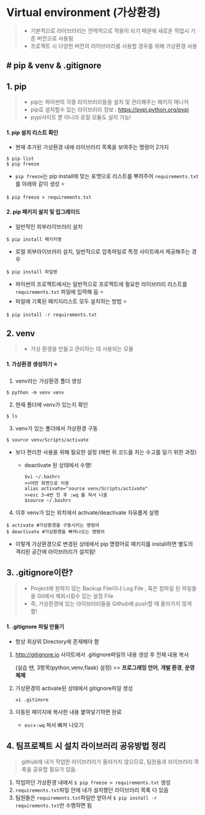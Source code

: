 # Virtual environment (가상환경)

> - 기본적으로 라이브러리는 전역적으로 적용이 되기 때문에 새로운 작업시 기존 버전으로 사용됨
> - 프로젝트 시 다양한 버전의 라이브러리를 사용할 경우를 위해 가상환경 사용

## # pip & venv & .gitignore

## 1. pip

> - pip는 파이썬의 각종 라이브러리들을 설치 및 관리해주는 패키지 매니저
> - pip로 설치할수 있는 라이브러리 정보 : https://pypi.python.org/pypi
> - pypi사이트 뿐 아니라 로컬 모듈도 설치 가능!



#### 1. pip 설치 리스트 확인

- 현재 추가된 가상환경 내에 라이브러리 목록을 보여주는 명령어 2가지

```
$ pip list
$ pip freeze
```

- `pip freeze`는 pip install에 맞는 포맷으로 리스트를 뿌려주어 `requirements.txt`를 아래와 같이 생성 :star:

```
$ pip freeze > requirements.txt
```



#### 2. pip 패키지 설치 및 업그레이드

- 일반적인 외부라이브러리 설치

```
$ pip install 패키지명
```

- 로컬 외부라이브러리 설치, 일반적으로 압축파일로 특정 사이트에서 제공해주는 경우

```
$ pip install 파일명
```

- 파이썬의 프로젝트에서는 일반적으로 프로젝트에 필요한 라이브러리 리스트를 `requirements.txt` 파일에 입력해 둠 :star:
- 파일에 기록된 패키지리스트 모두 설치하는 방법 :star:

```
$ pip install -r requirements.txt
```





## 2. venv

>- 가상 환경을 만들고 관리하는 데 사용되는 모듈



#### 1. 가상환경 생성하기 :star:

1. venv라는 가상환경 폴더 생성

```shell
$ python -m venv venv
```

2. 현재 폴더에 venv가 있는지 확인

```shell
$ ls
```

3. venv가 있는 폴더에서 가상환경 구동

```shell
$ source venv/Scripts/activate
```

- 보다 편리한 사용을 위해 필요한 설정 (매번 위 코드를 치는 수고를 덜기 위한 과정)
  
  - deactivate 된 상태에서 수행!
  
    ```shell
    $vi ~/.bashrc
    >>어떤 화면으로 이동
    alias activate="source venv/Scripts/activate"
    >>esc 3~4번 친 후 :wq 를 쳐서 나옴
    $source ~/.bashrc
    ```

4. 이후 venv가 있는 위치에서 activate/deactivate 자유롭게 실행

```shell
$ activate #가상환경을 구동시키는 명령어
$ deactivate #가상환경을 빠져나오는 명령어
```

- 이렇게 가상환경으로 변경된 상태에서 pip 명령어로 패키지를 install하면 별도의 격리된 공간에 라이브러리가 설치됨!



## 3. .gitignore이란?

> - Project에 원하지 않는 Backup File이나 Log File , 혹은 컴파일 된 파일들을 Git에서 제외시킬수 있는 설정 File
> - 즉, 가상환경에 있는 라이브러리들을 Github에 push할 때 올라가지 않게 함!

#### 1. .gitignore 파일 만들기

- 항상 최상위 Directory에 존재해야 함

1. http://gitignore.io 사이트에서 .gitignore파일의 내용 생성 후 전체 내용 복사

    (실습 땐, 3항목(python,venv,flask) 설정) >> **프로그래밍 언어**, **개발 환경**, **운영체제**

2. 가상환경의 activate된 상태에서 gitignore파일 생성

   ```shell
   vi .gitinore
   ```

3. 이동된 페이지에 복사한 내용 붙여넣기하면 완료

   - `esc`+`:wq` 쳐서 빠져 나오기



## 4. 팀프로젝트 시 설치 라이브러리 공유방법 정리

>github에 내가 작업한 라이브러리가 올라가지 않으므로, 팀원들과 라이브러리 목록을 공유할 필요가 있음.

1. 작업하던 가상환경 내에서 `$ pip freeze > requirements.txt` 생성
2. `requirements.txt`파일 안에 내가 설치했던 라이브러리 목록 다 있음
3. 팀원들은 `requirements.txt`파일만 받아서 `$ pip install -r requirements.txt`만 수행하면 됨

